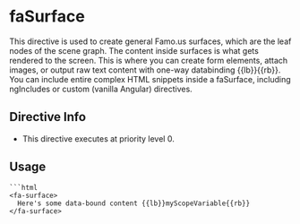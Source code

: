 



# faSurface








This directive is used to create general Famo.us surfaces, which are the
leaf nodes of the scene graph.  The content inside
surfaces is what gets rendered to the screen.
This is where you can create form elements, attach
images, or output raw text content with one-way databinding {{lb}}{{rb}}.
You can include entire complex HTML snippets inside a faSurface, including
ngIncludes or custom (vanilla Angular) directives.








## Directive Info


* This directive executes at priority level 0.


## Usage


```
```html
<fa-surface>
  Here's some data-bound content {{lb}}myScopeVariable{{rb}}
</fa-surface>
```
```









